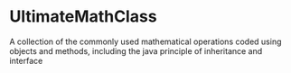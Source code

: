 # UltimateMathClass
A collection of the commonly used mathematical operations coded using objects and methods, including the java principle of inheritance and interface
